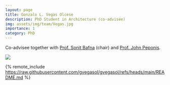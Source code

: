 ```yaml
---
layout: page
title: Gonzalo L. Vegas Olcese
description: PhD Student in Architecture (co-advisee)
img: assets/img/team/Vegas.jpg
importance: 1
category: PhD
---
```


Co-advisee together with [Prof. Sonit Bafna](https://arch.gatech.edu/people/sonit-bafna) (chair) and [Prof. John Peponis](https://arch.gatech.edu/people/john-peponis).

<div class="profile mb-3 float-right mb-3 mb-3"> 
<img src="/assets/img/team/Vegas.jpg" class="img-fluid z-depth-1 rounded"/>
</div>

{% remote_include https://raw.githubusercontent.com/gvegasol/gvegasol/refs/heads/main/README.md %}
